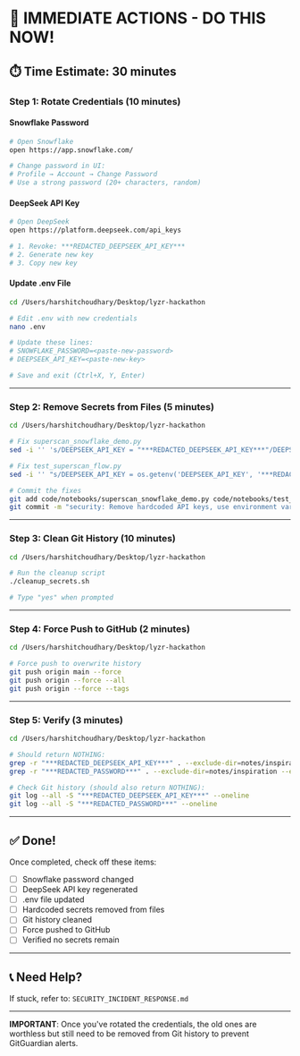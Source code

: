 # 🚨 IMMEDIATE ACTIONS - DO THIS NOW!

## ⏱️ Time Estimate: 30 minutes

### Step 1: Rotate Credentials (10 minutes)

#### Snowflake Password
```bash
# Open Snowflake
open https://app.snowflake.com/

# Change password in UI:
# Profile → Account → Change Password
# Use a strong password (20+ characters, random)
```

#### DeepSeek API Key  
```bash
# Open DeepSeek
open https://platform.deepseek.com/api_keys

# 1. Revoke: ***REDACTED_DEEPSEEK_API_KEY***
# 2. Generate new key
# 3. Copy new key
```

#### Update .env File
```bash
cd /Users/harshitchoudhary/Desktop/lyzr-hackathon

# Edit .env with new credentials
nano .env

# Update these lines:
# SNOWFLAKE_PASSWORD=<paste-new-password>
# DEEPSEEK_API_KEY=<paste-new-key>

# Save and exit (Ctrl+X, Y, Enter)
```

---

### Step 2: Remove Secrets from Files (5 minutes)

```bash
cd /Users/harshitchoudhary/Desktop/lyzr-hackathon

# Fix superscan_snowflake_demo.py
sed -i '' 's/DEEPSEEK_API_KEY = "***REDACTED_DEEPSEEK_API_KEY***"/DEEPSEEK_API_KEY = os.getenv("DEEPSEEK_API_KEY")/' code/notebooks/superscan_snowflake_demo.py

# Fix test_superscan_flow.py  
sed -i '' "s/DEEPSEEK_API_KEY = os.getenv('DEEPSEEK_API_KEY', '***REDACTED_DEEPSEEK_API_KEY***')/DEEPSEEK_API_KEY = os.getenv('DEEPSEEK_API_KEY')/" code/notebooks/test_superscan_flow.py

# Commit the fixes
git add code/notebooks/superscan_snowflake_demo.py code/notebooks/test_superscan_flow.py
git commit -m "security: Remove hardcoded API keys, use environment variables"
```

---

### Step 3: Clean Git History (10 minutes)

```bash
cd /Users/harshitchoudhary/Desktop/lyzr-hackathon

# Run the cleanup script
./cleanup_secrets.sh

# Type "yes" when prompted
```

---

### Step 4: Force Push to GitHub (2 minutes)

```bash
cd /Users/harshitchoudhary/Desktop/lyzr-hackathon

# Force push to overwrite history
git push origin main --force
git push origin --force --all
git push origin --force --tags
```

---

### Step 5: Verify (3 minutes)

```bash
cd /Users/harshitchoudhary/Desktop/lyzr-hackathon

# Should return NOTHING:
grep -r "***REDACTED_DEEPSEEK_API_KEY***" . --exclude-dir=notes/inspiration --exclude-dir=.git
grep -r "***REDACTED_PASSWORD***" . --exclude-dir=notes/inspiration --exclude-dir=.git

# Check Git history (should also return NOTHING):
git log --all -S "***REDACTED_DEEPSEEK_API_KEY***" --oneline
git log --all -S "***REDACTED_PASSWORD***" --oneline
```

---

## ✅ Done!

Once completed, check off these items:

- [ ] Snowflake password changed
- [ ] DeepSeek API key regenerated
- [ ] .env file updated
- [ ] Hardcoded secrets removed from files
- [ ] Git history cleaned
- [ ] Force pushed to GitHub
- [ ] Verified no secrets remain

---

## 📞 Need Help?

If stuck, refer to: `SECURITY_INCIDENT_RESPONSE.md`

---

**IMPORTANT**: Once you've rotated the credentials, the old ones are worthless but still need to be removed from Git history to prevent GitGuardian alerts.
